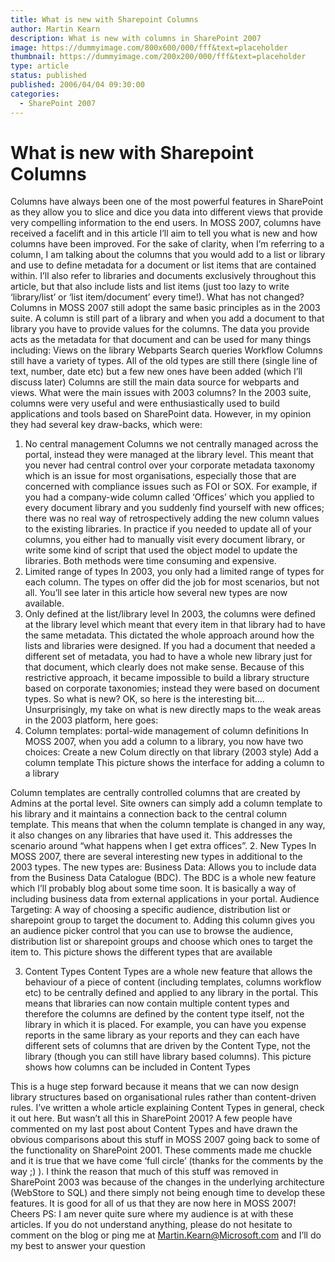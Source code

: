 ```yaml
---
title: What is new with Sharepoint Columns
author: Martin Kearn
description: What is new with columns in SharePoint 2007
image: https://dummyimage.com/800x600/000/fff&text=placeholder
thumbnail: https://dummyimage.com/200x200/000/fff&text=placeholder
type: article
status: published
published: 2006/04/04 09:30:00
categories: 
  - SharePoint 2007
---
```


# What is new with Sharepoint Columns
Columns have always been one of the most powerful features in SharePoint as they allow you to slice and dice you data into different views that provide very compelling information to the end users. In MOSS 2007, columns have received a facelift and in this article I’ll aim to tell you what is new and how columns have been improved.
For the sake of clarity, when I’m referring to a column, I am talking about the columns that you would add to a list or library and use to define metadata for a document or list items that are contained within. I’ll also refer to libraries and documents exclusively throughout this article, but that also include lists and list items (just too lazy to write ‘library/list’ or ‘list item/document’ every time!).
What has not changed?
Columns in MOSS 2007 still adopt the same basic principles as in the 2003 suite. A column is still part of a library and when you add a document to that library you have to provide values for the columns. The data you provide acts as the metadata for that document and can be used for many things including:
Views on the library
Webparts
Search queries
Workflow
Columns still have a variety of types. All of the old types are still there (single line of text, number, date etc) but a few new ones have been added (which I’ll discuss later)
Columns are still the main data source for webparts and views.
What were the main issues with 2003 columns?
In the 2003 suite, columns were very useful and were enthusiastically used to build applications and tools based on SharePoint data. However, in my opinion they had several key draw-backs, which were:
1. No central management
Columns we not centrally managed across the portal, instead they were managed at the library level. This meant that you never had central control over your corporate metadata taxonomy which is an issue for most organisations, especially those that are concerned with compliance issues such as FOI or SOX.
For example, if you had a company-wide column called ‘Offices’ which you applied to every document library and you suddenly find yourself with new offices; there was no real way of retrospectively adding the new column values to the existing libraries. In practice if you needed to update all of your columns, you either had to manually visit every document library, or write some kind of script that used the object model to update the libraries. Both methods were time consuming and expensive.
2. Limited range of types
In 2003, you only had a limited range of types for each column. The types on offer did the job for most scenarios, but not all. You’ll see later in this article how several new types are now available.
3. Only defined at the list/library level
In 2003, the columns were defined at the library level which meant that every item in that library had to have the same metadata. This dictated the whole approach around how the lists and libraries were designed.
If you had a document that needed a different set of metadata, you had to have a whole new library just for that document, which clearly does not make sense.
Because of this restrictive approach, it became impossible to build a library structure based on corporate taxonomies; instead they were based on document types.
So what is new?
OK, so here is the interesting bit…. Unsurprisingly, my take on what is new directly maps to the weak areas in the 2003 platform, here goes:
1. Column templates: portal-wide management of column definitions
In MOSS 2007, when you add a column to a library, you now have two choices:
Create a new Colum directly on that library (2003 style)
Add a column template
This picture shows the interface for adding a column to a library

Column templates are centrally controlled columns that are created by Admins at the portal level. Site owners can simply add a column template to his library and it maintains a connection back to the central column template. This means that when the column template is changed in any way, it also changes on any libraries that have used it.
This addresses the scenario around “what happens when I get extra offices”.
2. New Types
In MOSS 2007, there are several interesting new types in additional to the 2003 types. The new types are:
Business Data: Allows you to include data from the Business Data Catalogue (BDC). The BDC is a whole new feature which I’ll probably blog about some time soon. It is basically a way of including business data from external applications in your portal.
Audience Targeting: A way of choosing a specific audience, distribution list or sharepoint group to target the document to. Adding this column gives you an audience picker control that you can use to browse the audience, distribution list or sharepoint groups and choose which ones to target the item to.
This picture shows the different types that are available

3. Content Types
Content Types are a whole new feature that allows the behaviour of a piece of content (including templates, columns workflow etc) to be centrally defined and applied to any library in the portal. 
This means that libraries can now contain multiple content types and therefore the columns are defined by the content type itself, not the library in which it is placed. 
For example, you can have you expense reports in the same library as your reports and they can each have different sets of columns that are driven by the Content Type, not the library (though you can still have library based columns).
This picture shows how columns can be included in Content Types

This is a huge step forward because it means that we can now design library structures based on organisational rules rather than content-driven rules. I’ve written a whole article explaining Content Types in general, check it out here.
But wasn’t all this in SharePoint 2001?
A few people have commented on my last post about Content Types and have drawn the obvious comparisons about this stuff in MOSS 2007 going back to some of the functionality on SharePoint 2001. These comments made me chuckle and it is true that we have come ‘full circle’ (thanks for the comments by the way ;) ). 
I think the reason that much of this stuff was removed in SharePoint 2003 was because of the changes in the underlying architecture (WebStore to SQL) and there simply not being enough time to develop these features. 
It is good for all of us that they are now here in MOSS 2007!
Cheers
PS: I am never quite sure where my audience is at with these articles. If you do not understand anything, please do not hesitate to comment on the blog or ping me at Martin.Kearn@Microsoft.com and I’ll do my best to answer your question

